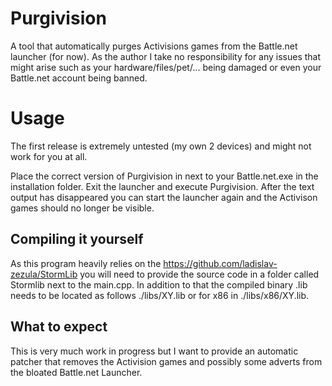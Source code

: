 # Purgivision
A tool that automatically purges Activisions games from the Battle.net launcher (for now). As the author I take no responsibility for any
issues that might arise such as your hardware/files/pet/... being damaged or even your Battle.net account being banned.

Usage
=====

The first release is extremely untested (my own 2 devices) and might not work for you at all.

Place the correct version of Purgivision in next to your Battle.net.exe in the installation folder. Exit the launcher and execute Purgivision. After the text output has disappeared you can start the launcher again and the Activison games should no longer be visible.

Compiling it yourself
---------------------

As this program heavily relies on the https://github.com/ladislav-zezula/StormLib you will need to provide the source code in a folder called Stormlib next to the main.cpp. In addition to that the compiled binary .lib needs to be located as follows ./libs/XY.lib or for x86 in ./libs/x86/XY.lib.

What to expect
--------------

This is very much work in progress but I want to provide an automatic patcher that removes the Activision games and possibly some adverts from the bloated Battle.net Launcher.
